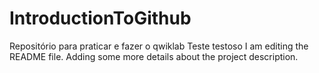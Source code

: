 # IntroductionToGithub
Repositório para praticar e fazer o qwiklab
Teste testoso
I am editing the README file. Adding some more details about the project description.


